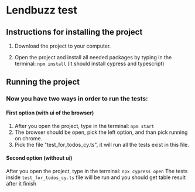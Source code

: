 # Lendbuzz test

## Instructions for installing the project
1. Download the project to your computer.

2. Open the project and install all needed packages by typing in the terminal:
    `npm install`
(it should install cypress and typescript)

## Running the project
### Now you have two ways in order to run the tests:

#### First option (with ui of the browser)
1. After you open the project, type in the terminal: `npm start`
2. The browser should be open, pick the left option, and than pick running on chrome.
3. Pick the file "test_for_todos_cy.ts", it will run all the tests exist in this file.

#### Second option (without ui)
After you open the project, type in the terminal: `npx cypress open`
The tests inside `test_for_todos_cy.ts` file will be run and you should get table result after it finish